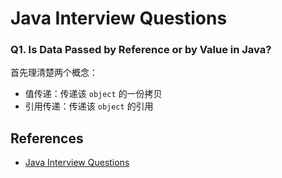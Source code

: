# Java Interview Questions

### Q1. Is Data Passed by Reference or by Value in Java?

首先理清楚两个概念：

- 值传递：传递该 `object` 的一份拷贝
- 引用传递：传递该 `object` 的引用









## References

- [Java Interview Questions](https://www.baeldung.com/java-interview-questions)